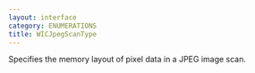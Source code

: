 ```yaml
---
layout: interface
category: ENUMERATIONS
title: WICJpegScanType
---
```


Specifies the memory layout of pixel data in a JPEG image scan.
